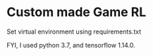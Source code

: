 # Custom made Game RL

Set virtual environment using requirements.txt

FYI, I used python 3.7, and tensorflow 1.14.0.
